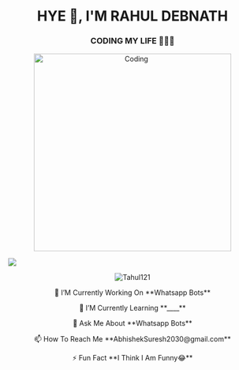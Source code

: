 <h1 align="center">HYE 👻, I'M RAHUL DEBNATH</h1>
<h3 align="center">CODING MY LIFE 🧑🏻‍💻</h3>
</p>
<p align="center">
  <a href="https://media.tenor.com/rePDfDWO3XoAAAAd/hacking.gif">
    <img alt=Coding height="400" src="https://media.tenor.com/rePDfDWO3XoAAAAd/hacking.gif"> 
    </p>
  <a href="https://github.com/Alien-alfa/PublicBot/blob/main/wlogo.svg.png" target="blank"><img align="center" src="https://github.com/Alien-alfa/PublicBot/blob/main/wlogo.svg.png " /></a>
</p>
<p align="center"> <img src="https://komarev.com/ghpvc/?username=Tahul121&label=Profile%20views&color=0e75b6&style=flat" alt="Tahul121" /> </p>

<p align="center"> 
🔭 I’M Currently Working On **Whatsapp Bots**
<p align="center">
🌱 I’M Currently Learning **____**
<p align="center">
💬 Ask Me About **Whatsapp Bots**
<p align="center">
📫 How To Reach Me **AbhishekSuresh2030@gmail.com**
<p align="center">
⚡ Fun Fact **I Think I Am Funny😂**
